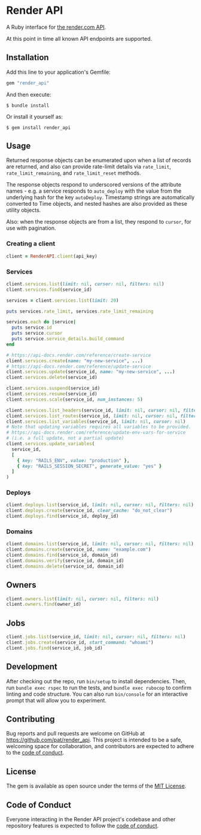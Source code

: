 # Render API

A Ruby interface for [the render.com API](https://render.com/docs/api).

At this point in time all known API endpoints are supported.

## Installation

Add this line to your application's Gemfile:

```ruby
gem "render_api"
```

And then execute:

    $ bundle install

Or install it yourself as:

    $ gem install render_api

## Usage

Returned response objects can be enumerated upon when a list of records are returned, and also can provide rate-limit details via `rate_limit`, `rate_limit_remaining`, and `rate_limit_reset` methods.

The response objects respond to underscored versions of the attribute names - e.g. a service responds to `auto_deploy` with the value from the underlying hash for the key `autoDeploy`. Timestamp strings are automatically converted to Time objects, and nested hashes are also provided as these utility objects.

Also: when the response objects are from a list, they respond to `cursor`, for use with pagination.

### Creating a client

```ruby
client = RenderAPI.client(api_key)
```

### Services

```ruby
client.services.list(limit: nil, cursor: nil, filters: nil)
client.services.find(service_id)
```

```ruby
services = client.services.list(limit: 20)

puts services.rate_limit, services.rate_limit_remaining

services.each do |service|
  puts service.id
  puts service.cursor
  puts service.service_details.build_command
end

# https://api-docs.render.com/reference/create-service
client.services.create(name: "my-new-service", ...)
# https://api-docs.render.com/reference/update-service
client.services.update(service_id, name: "my-new-service", ...)
client.services.delete(service_id)

client.services.suspend(service_id)
client.services.resume(service_id)
client.services.scale(service_id, num_instances: 5)

client.services.list_headers(service_id, limit: nil, cursor: nil, filters: nil)
client.services.list_routes(service_id, limit: nil, cursor: nil, filters: nil)
client.services.list_variables(service_id, limit: nil, cursor: nil)
# Note that updating variables requires all variables to be provided.
# https://api-docs.render.com/reference/update-env-vars-for-service
# (i.e. a full update, not a partial update)
client.services.update_variables(
  service_id,
  [
    { key: "RAILS_ENV", value: "production" },
    { key: "RAILS_SESSION_SECRET", generate_value: "yes" }
  ]
)
```

### Deploys

```ruby
client.deploys.list(service_id, limit: nil, cursor: nil, filters: nil)
client.deploys.create(service_id, clear_cache: "do_not_clear")
client.deploys.find(service_id, deploy_id)
```

### Domains

```ruby
client.domains.list(service_id, limit: nil, cursor: nil, filters: nil)
client.domains.create(service_id, name: "example.com")
client.domains.find(service_id, domain_id)
client.domains.verify(service_id, domain_id)
client.domains.delete(service_id, domain_id)
```

## Owners

```ruby
client.owners.list(limit: nil, cursor: nil, filters: nil)
client.owners.find(owner_id)
```

## Jobs

```ruby
client.jobs.list(service_id, limit: nil, cursor: nil, filters: nil)
client.jobs.create(service_id, start_command: "whoami")
client.jobs.find(service_id, job_id)
```

## Development

After checking out the repo, run `bin/setup` to install dependencies. Then, run `bundle exec rspec` to run the tests, and `bundle exec rubocop` to confirm linting and code structure. You can also run `bin/console` for an interactive prompt that will allow you to experiment.

## Contributing

Bug reports and pull requests are welcome on GitHub at https://github.com/pat/render_api. This project is intended to be a safe, welcoming space for collaboration, and contributors are expected to adhere to the [code of conduct](https://github.com/pat/render_api/blob/main/CODE_OF_CONDUCT.md).

## License

The gem is available as open source under the terms of the [MIT License](https://opensource.org/licenses/MIT).

## Code of Conduct

Everyone interacting in the Render API project's codebase and other repository features is expected to follow the [code of conduct](https://github.com/pat/render_api/blob/main/CODE_OF_CONDUCT.md).
